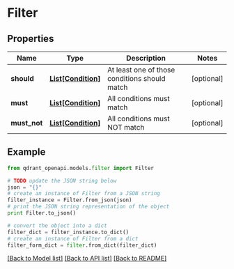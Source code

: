 # Filter


## Properties
Name | Type | Description | Notes
------------ | ------------- | ------------- | -------------
**should** | [**List[Condition]**](Condition.md) | At least one of those conditions should match | [optional] 
**must** | [**List[Condition]**](Condition.md) | All conditions must match | [optional] 
**must_not** | [**List[Condition]**](Condition.md) | All conditions must NOT match | [optional] 

## Example

```python
from qdrant_openapi.models.filter import Filter

# TODO update the JSON string below
json = "{}"
# create an instance of Filter from a JSON string
filter_instance = Filter.from_json(json)
# print the JSON string representation of the object
print Filter.to_json()

# convert the object into a dict
filter_dict = filter_instance.to_dict()
# create an instance of Filter from a dict
filter_form_dict = filter.from_dict(filter_dict)
```
[[Back to Model list]](../README.md#documentation-for-models) [[Back to API list]](../README.md#documentation-for-api-endpoints) [[Back to README]](../README.md)


